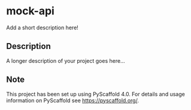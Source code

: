# mock-api

Add a short description here!


## Description

A longer description of your project goes here...


<!-- pyscaffold-notes -->

## Note

This project has been set up using PyScaffold 4.0. For details and usage
information on PyScaffold see https://pyscaffold.org/.
